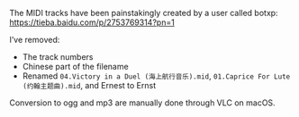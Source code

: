 The MIDI tracks have been painstakingly created by a user called botxp: https://tieba.baidu.com/p/2753769314?pn=1

I’ve removed:
* The track numbers
* Chinese part of the filename
* Renamed `04.Victory in a Duel (海上航行音乐).mid`, `01.Caprice For Lute (约翰主题曲).mid`, and Ernest to Ernst

Conversion to ogg and mp3 are manually done through VLC on macOS.
